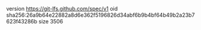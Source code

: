 version https://git-lfs.github.com/spec/v1
oid sha256:26a9b64e22882a8d6e362f5196826d34abf6b9b4bf64b49b2a23b7623f43286b
size 3506
